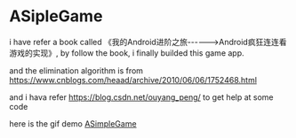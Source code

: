 # ASipleGame
i have refer a book called 《我的Android进阶之旅------>Android疯狂连连看游戏的实现》, by follow the book, i finally builded this game app.

and the elimination algorithm is from https://www.cnblogs.com/heaad/archive/2010/06/06/1752468.html

and i hava refer https://blog.csdn.net/ouyang_peng/ to get help at some code

here is the gif demo
[ASimpleGame](game.gif)